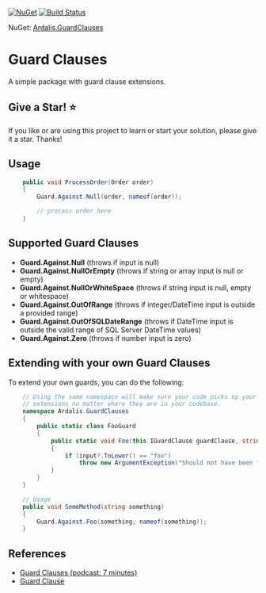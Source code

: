[![NuGet](https://img.shields.io/nuget/dt/Ardalis.GuardClauses.svg)](https://www.nuget.org/packages/Ardalis.GuardClauses)
[![Build Status](https://dev.azure.com/ardalis/GuardClauses/_apis/build/status/ardalis.GuardClauses?branchName=master)](https://dev.azure.com/ardalis/GuardClauses/_build/latest?definitionId=1&branchName=master)

NuGet: [Ardalis.GuardClauses](https://www.nuget.org/packages/Ardalis.GuardClauses)

# Guard Clauses
A simple package with guard clause extensions.

## Give a Star! :star:
If you like or are using this project to learn or start your solution, please give it a star. Thanks!

## Usage

```c#
    public void ProcessOrder(Order order)
    {
    	Guard.Against.Null(order, nameof(order));

        // process order here
    }
```

## Supported Guard Clauses

- **Guard.Against.Null** (throws if input is null)
- **Guard.Against.NullOrEmpty** (throws if string or array input is null or empty)
- **Guard.Against.NullOrWhiteSpace** (throws if string input is null, empty or whitespace)
- **Guard.Against.OutOfRange** (throws if integer/DateTime input is outside a provided range)
- **Guard.Against.OutOfSQLDateRange** (throws if DateTime input is outside the valid range of SQL Server DateTime values)
- **Guard.Against.Zero** (throws if number input is zero)

## Extending with your own Guard Clauses

To extend your own guards, you can do the following:

```c#
    // Using the same namespace will make sure your code picks up your 
    // extensions no matter where they are in your codebase.
    namespace Ardalis.GuardClauses
    {
        public static class FooGuard
        {
            public static void Foo(this IGuardClause guardClause, string input, string parameterName)
            {
                if (input?.ToLower() == "foo")
                    throw new ArgumentException("Should not have been foo!", parameterName);
            }
        }
    }

    // Usage
    public void SomeMethod(string something)
    {
        Guard.Against.Foo(something, nameof(something));
    }
```

## References

- [Guard Clauses (podcast: 7 minutes)](http://www.weeklydevtips.com/004)
- [Guard Clause](http://deviq.com/guard-clause/)
